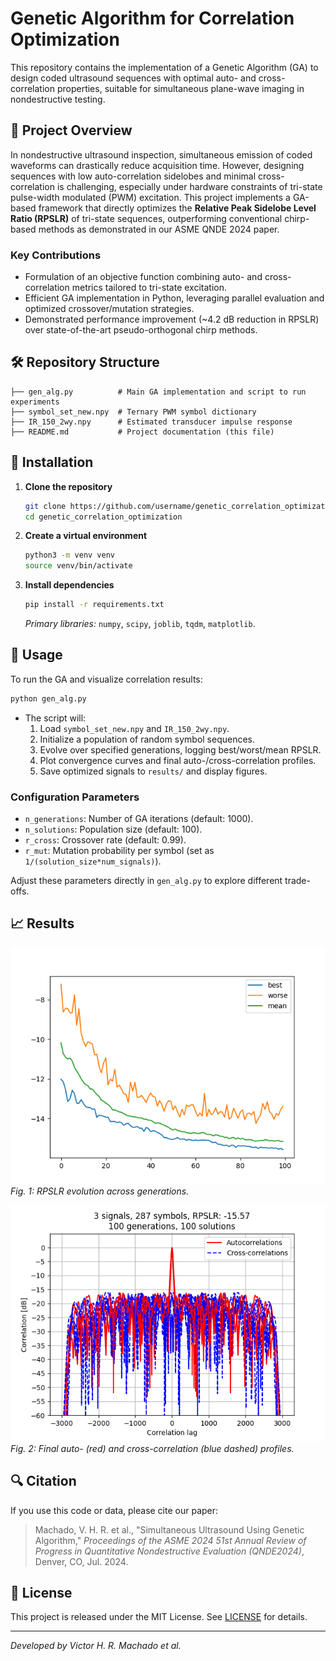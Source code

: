 # Genetic Algorithm for Correlation Optimization

This repository contains the implementation of a Genetic Algorithm (GA) to design coded ultrasound sequences with optimal auto- and cross-correlation properties, suitable for simultaneous plane-wave imaging in nondestructive testing.

## 📄 Project Overview

In nondestructive ultrasound inspection, simultaneous emission of coded waveforms can drastically reduce acquisition time. However, designing sequences with low auto-correlation sidelobes and minimal cross-correlation is challenging, especially under hardware constraints of tri-state pulse-width modulated (PWM) excitation. This project implements a GA-based framework that directly optimizes the **Relative Peak Sidelobe Level Ratio (RPSLR)** of tri-state sequences, outperforming conventional chirp-based methods as demonstrated in our ASME QNDE 2024 paper.

### Key Contributions

- Formulation of an objective function combining auto- and cross-correlation metrics tailored to tri-state excitation.
- Efficient GA implementation in Python, leveraging parallel evaluation and optimized crossover/mutation strategies.
- Demonstrated performance improvement (\~4.2 dB reduction in RPSLR) over state-of-the-art pseudo-orthogonal chirp methods.

## 🛠 Repository Structure

```
├── gen_alg.py          # Main GA implementation and script to run experiments
├── symbol_set_new.npy  # Ternary PWM symbol dictionary
├── IR_150_2wy.npy      # Estimated transducer impulse response
├── README.md           # Project documentation (this file)
```

## 🔧 Installation

1. **Clone the repository**

   ```bash
   git clone https://github.com/username/genetic_correlation_optimization.git
   cd genetic_correlation_optimization
   ```

2. **Create a virtual environment**

   ```bash
   python3 -m venv venv
   source venv/bin/activate
   ```

3. **Install dependencies**

   ```bash
   pip install -r requirements.txt
   ```

   *Primary libraries:* `numpy`, `scipy`, `joblib`, `tqdm`, `matplotlib`.

## 🚀 Usage

To run the GA and visualize correlation results:

```bash
python gen_alg.py
```

- The script will:
  1. Load `symbol_set_new.npy` and `IR_150_2wy.npy`.
  2. Initialize a population of random symbol sequences.
  3. Evolve over specified generations, logging best/worst/mean RPSLR.
  4. Plot convergence curves and final auto-/cross-correlation profiles.
  5. Save optimized signals to `results/` and display figures.

### Configuration Parameters

- `n_generations`: Number of GA iterations (default: 1000).
- `n_solutions`: Population size (default: 100).
- `r_cross`: Crossover rate (default: 0.99).
- `r_mut`: Mutation probability per symbol (set as `1/(solution_size*num_signals)`).

Adjust these parameters directly in `gen_alg.py` to explore different trade-offs.

## 📈 Results

![Convergence Plot](results/convergence.png)
*Fig. 1: RPSLR evolution across generations.*

![Correlation Profiles](results/correlation_profiles.png)
*Fig. 2: Final auto- (red) and cross-correlation (blue dashed) profiles.*

## 🔍 Citation

If you use this code or data, please cite our paper:

> Machado, V. H. R. et al., "Simultaneous Ultrasound Using Genetic Algorithm," *Proceedings of the ASME 2024 51st Annual Review of Progress in Quantitative Nondestructive Evaluation (QNDE2024)*, Denver, CO, Jul. 2024.

## 📜 License

This project is released under the MIT License. See [LICENSE](LICENSE) for details.

---

*Developed by Victor H. R. Machado et al.*

